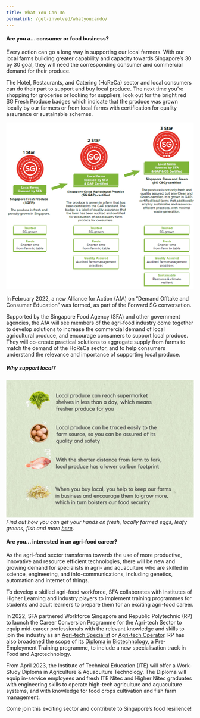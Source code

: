 ```yaml
---
title: What You Can Do
permalink: /get-involved/whatyoucando/
---
```

#### Are you a… consumer or food business?

Every action can go a long way in supporting our local farmers. With our local farms building greater capability and capacity towards Singapore’s 30 by 30 goal, they will need the corresponding consumer and commercial demand for their produce.

The Hotel, Restaurants, and Catering (HoReCa) sector and local consumers can do their part to support and buy local produce. The next time you’re shopping for groceries or looking for suppliers, look out for the bright red SG Fresh Produce badges which indicate that the produce was grown locally by our farmers or from local farms with certification for quality assurance or sustainable schemes.

![Positive attributes of the Singapore Fresh Produce logos](/images/SGFP%20logos%20step%20up.jpg)

In February 2022, a new Alliance for Action (AfA) on “Demand Offtake and Consumer Education” was formed, as part of the Forward SG conversation. 

Supported by the Singapore Food Agency (SFA) and other government agencies, the AfA will see members of the agri-food industry come together to develop solutions to increase the commercial demand of local agricultural produce, and encourage consumers to support local produce. They will co-create practical solutions to aggregate supply from farms to match the demand of the HoReCa sector, and to help consumers understand the relevance and importance of supporting local produce. 

##### Why support local?

![Why support local](/images/supportlocal.jpg)
*Find out how you can get your hands on fresh, locally farmed eggs, leafy greens, fish and more [here](https://www.sfa.gov.sg/fromSGtoSG/where-to-buy).*

#### Are you... interested in an agri-food career?

As the agri-food sector transforms towards the use of more productive, innovative and resource efficient technologies, there will be new and growing demand for specialists in agri- and aquaculture who are skilled in science, engineering, and info-communications, including genetics, automation and internet of things. 

To develop a skilled agri-food workforce, SFA collaborates with Institutes of Higher Learning and industry players to implement training programmes for students and adult learners to prepare them for an exciting agri-food career.

In 2022, SFA partnered Workforce Singapore and Republic Polytechnic (RP) to launch the Career Conversion Programme for the Agri-tech Sector to equip mid-career professionals with the relevant knowledge and skills to join the industry as an [Agri-tech Specialist](https://www.rp.edu.sg/ace/course-summary/Detail/career-conversion-programme-for-agritech-specialist) or [Agri-tech Operator](https://www.rp.edu.sg/ace/course-summary/Detail/career-conversion-programme-for-agritech-operator). RP has also broadened the scope of its [Diploma in Biotechnology](https://www.rp.edu.sg/SAS/full-time-diplomas/Details/diploma-in-biotechnology), a Pre-Employment Training programme, to include a new specialisation track in Food and Agrotechnology. 

From April 2023, the Institute of Technical Education (ITE) will offer a Work-Study Diploma in Agriculture & Aquaculture Technology. The Diploma will equip in-service employees and fresh ITE Nitec and Higher Nitec graduates with engineering skills to operate high-tech agriculture and aquaculture systems, and with knowledge for food crops cultivation and fish farm management.

Come join this exciting sector and contribute to Singapore’s food resilience!